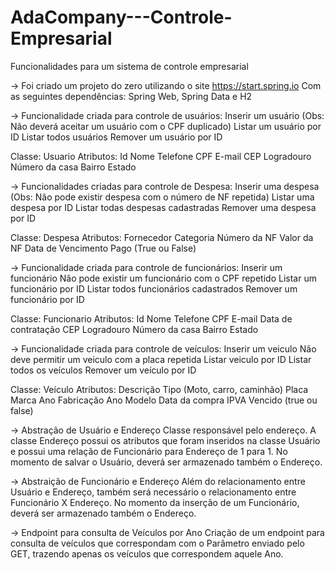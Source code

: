 # AdaCompany---Controle-Empresarial
Funcionalidades para um sistema de controle empresarial

-> Foi criado um projeto do zero utilizando o site https://start.spring.io
Com as seguintes dependências: Spring Web, Spring Data e H2

-> Funcionalidade criada para controle de usuários:
Inserir um usuário (Obs: Não deverá aceitar um usuário com o CPF duplicado)
Listar um usuário por ID
Listar todos usuários
Remover um usuário por ID

Classe: Usuario
Atributos:
Id
Nome
Telefone
CPF
E-mail
CEP
Logradouro
Número da casa
Bairro
Estado

-> Funcionalidades criadas para controle de Despesa:
Inserir uma despesa (Obs: Não pode existir despesa com o número de NF repetida)
Listar uma despesa por ID
Listar todas despesas cadastradas
Remover uma despesa por ID

Classe: Despesa
Atributos:
Fornecedor
Categoria
Número da NF
Valor da NF
Data de Vencimento
Pago (True ou False)

-> Funcionalidade criada para controle de funcionários:
Inserir um funcionário
Não pode existir um funcionário com o CPF repetido
Listar um funcionário por ID
Listar todos funcionários cadastrados
Remover um funcionário por ID

Classe: Funcionario
Atributos:
Id
Nome
Telefone
CPF
E-mail
Data de contratação
CEP
Logradouro
Número da casa
Bairro
Estado

-> Funcionalidade criada para controle de veículos:
Inserir um veiculo
Não deve permitir um veiculo com a placa repetida
Listar veiculo por ID
Listar todos os veículos
Remover um veículo por ID

Classe: Veículo
Atributos:
Descrição
Tipo (Moto, carro, caminhão)
Placa
Marca
Ano Fabricação
Ano Modelo
Data da compra
IPVA Vencido (true ou false)

-> Abstração de Usuário e Endereço
Classe responsável pelo endereço.
A classe Endereço possui os atributos que foram inseridos na classe Usuário e possui uma relação de Funcionário para Endereço de 1 para 1.
No momento de salvar o Usuário, deverá ser armazenado também o Endereço.

-> Abstraição de Funcionário e Endereço
Além do relacionamento entre Usuário e Endereço, também será necessário o relacionamento entre Funcionário X Endereço.
No momento da inserção de um Funcionário, deverá ser armazenado também o Endereço.

-> Endpoint para consulta de Veículos por Ano
Criação de um endpoint para consulta de veículos que correspondam com o Parâmetro enviado pelo GET, trazendo apenas os veículos que correspondem aquele Ano.
